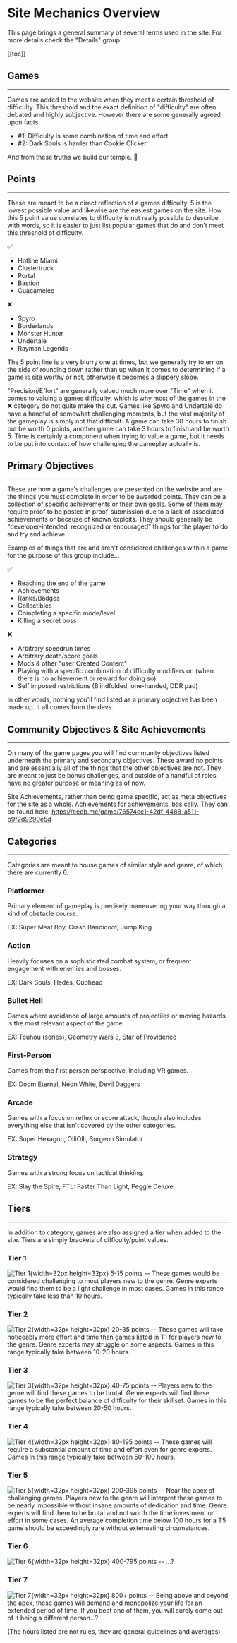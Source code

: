 # Site Mechanics Overview

This page brings a general summary of several terms used in the site. For more details check the "Details" group.

[[toc]]

## Games
-------
Games are added to the website when they meet a certain threshold of difficulty. This threshold and the exact definition of "difficulty" are often debated and highly subjective. However there are some generally agreed upon facts. 

- #1: Difficulty is some combination of time and effort. 
- #2: Dark Souls is harder than Cookie Clicker. 

And from these truths we build our temple. 🙏 

## Points 
-------
These are meant to be a direct reflection of a games difficulty. 5 is the lowest possible value and likewise are the easiest games on the site. How this 5 point value correlates to difficulty is not really possible to describe with words, so it is easier to just list popular games that do and don't meet this threshold of difficulty.

✅ 
- Hotline Miami
- Clustertruck
- Portal
- Bastion
- Guacamelee

❌ 
- Spyro
- Borderlands
- Monster Hunter
- Undertale
- Rayman Legends

The 5 point line is a very blurry one at times, but we generally try to err on the side of rounding down rather than up when it comes to determining if a game is site worthy or not, otherwise it becomes a slippery slope. 

"Precision/Effort" are generally valued much more over "Time" when it comes to valuing a games difficulty, which is why most of the games in the ❌ category do not quite make the cut. Games like Spyro and Undertale do have a handful of somewhat challenging moments, but the vast majority of the gameplay is simply not that difficult. A game can take 30 hours to finish but be worth 0 points, another game can take 3 hours to finish and be worth 5. Time is certainly a component when trying to value a game, but it needs to be put into context of how challenging the gameplay actually is.


## Primary Objectives
--------------------
These are how a game's challenges are presented on the website and are the things you must complete in order to be awarded points. They can be a collection of specific achievements or their own goals. Some of them may require proof to be posted in ⁠proof-submission due to a lack of associated achievements or because of known exploits. They should generally be "developer-intended, recognized or encouraged" things for the player to do and try and achieve. 

Examples of things that are and aren't considered challenges within a game for the purpose of this group include...

✅ 
- Reaching the end of the game
- Achievements
- Ranks/Badges
- Collectibles
- Completing a specific mode/level
- Killing a secret boss

❌ 
- Arbitrary speedrun times
- Arbitrary death/score goals
- Mods & other "user Created Content"
- Playing with a specific combination of difficulty modifiers on (when there is no achievement or reward for doing so)
- Self imposed restrictions (Blindfolded, one-handed, DDR pad)

In other words, nothing you'll find listed as a primary objective has been made up. It all comes from the devs.

## Community Objectives & Site Achievements
----------------------------------------------
On many of the game pages you will find community objectives listed underneath the primary and secondary objectives. These award no points and are essentially all of the things that the other objectives are not. They are meant to just be bonus challenges, and outside of a handful of roles have no greater purpose or meaning as of now.

Site Achievements, rather than being game specific, act as meta objectives for the site as a whole. Achievements for achievements, basically. They can be found here: https://cedb.me/game/76574ec1-42df-4488-a511-b9f2d9290e5d

## Categories
-----------
Categories are meant to house games of similar style and genre, of which there are currently 6.

### Platformer 
Primary element of gameplay is precisely maneuvering your way through a kind of obstacle course.

EX: Super Meat Boy, Crash Bandicoot, Jump King

### Action
Heavily focuses on a sophisticated combat system, or frequent engagement with enemies and bosses. 

EX: Dark Souls, Hades, Cuphead

### Bullet Hell 
Games where avoidance of large amounts of projectiles or moving hazards is the most relevant aspect of the game. 

EX: Touhou (series), Geometry Wars 3, Star of Providence

### First-Person 
Games from the first person perspective, including VR games. 

EX: Doom Eternal, Neon White, Devil Daggers

### Arcade 
Games with a focus on reflex or score attack, though also includes everything else that isn't covered by the other categories.

EX: Super Hexagon, OlliOlli, Surgeon Simulator

### Strategy 
Games with a strong focus on tactical thinking.

EX: Slay the Spire, FTL: Faster Than Light, Peggle Deluxe

## Tiers
-----
In addition to category, games are also assigned a tier when added to the site. Tiers are simply brackets of difficulty/point values.

### Tier 1 
![Tier 1](/tiers/tier1.png){width=32px height=32px} 5-15 points -- These games would be considered challenging to most players new to the genre. Genre experts would find them to be a light challenge in most cases. Games in this range typically take less than 10 hours.

### Tier 2 
![Tier 2](/tiers/tier2.png){width=32px height=32px} 20-35 points -- These games will take noticeably more effort and time than games listed in T1 for players new to the genre. Genre experts may struggle on some aspects. Games in this range typically take between 10-20 hours.

### Tier 3
![Tier 3](/tiers/tier3.png){width=32px height=32px} 40-75 points -- Players new to the genre will find these games to be brutal. Genre experts will find these games to be the perfect balance of difficulty for their skillset. Games in this range typically take between 20-50 hours.

### Tier 4
![Tier 4](/tiers/tier4.png){width=32px height=32px} 80-195 points -- These games will require a substantial amount of time and effort even for genre experts. Games in this range typically take between 50-100 hours.

### Tier 5
![Tier 5](/tiers/tier5.png){width=32px height=32px} 200-395 points -- Near the apex of challenging games. Players new to the genre will interpret these games to be nearly impossible without insane amounts of dedication and time. Genre experts will find them to be brutal and not worth the time investment or effort in some cases. An average completion time below 100 hours for a T5 game should be exceedingly rare without extenuating circumstances.

### Tier 6
![Tier 6](/tiers/tier6.png){width=32px height=32px} 400-795 points -- ...?

### Tier 7 
![Tier 7](/tiers/tier7.png){width=32px height=32px} 800+ points -- Being above and beyond the apex, these games will demand and monopolize your life for an extended period of time. If you beat one of them, you will surely come out of it being a different person...?

(The hours listed are not rules, they are general guidelines and averages)